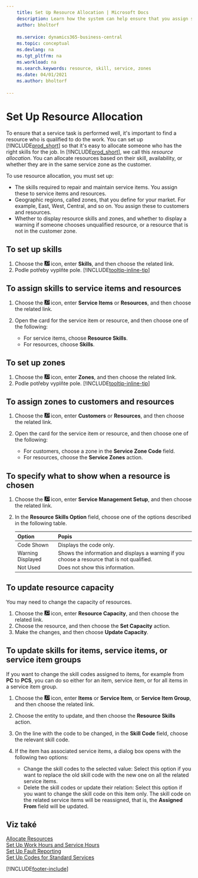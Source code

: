 ```yaml
---
    title: Set Up Resource Allocation | Microsoft Docs
    description: Learn how the system can help ensure that you assign someone who has the skills required to provide a service.
    author: bholtorf

    ms.service: dynamics365-business-central
    ms.topic: conceptual
    ms.devlang: na
    ms.tgt_pltfrm: na
    ms.workload: na
    ms.search.keywords: resource, skill, service, zones
    ms.date: 04/01/2021
    ms.author: bholtorf

---
```


# Set Up Resource Allocation
To ensure that a service task is performed well, it's important to find a resource who is qualified to do the work. You can set up [!INCLUDE[prod_short](includes/prod_short.md)] so that it's easy to allocate someone who has the right skills for the job. In [!INCLUDE[prod_short](includes/prod_short.md)], we call this _resource allocation_. You can allocate resources based on their skill, availability, or whether they are in the same service zone as the customer.

To use resource allocation, you must set up:

* The skills required to repair and maintain service items. You assign these to service items and resources.
* Geographic regions, called zones, that you define for your market. For example, East, West, Central, and so on. You assign these to customers and resources.
* Whether to display resource skills and zones, and whether to display a warning if someone chooses unqualified resource, or a resource that is not in the customer zone.

## To set up skills
1. Choose the ![Lightbulb that opens the Tell Me feature.](media/ui-search/search_small.png "Tell me what you want to do") icon, enter **Skills**, and then choose the related link.
2. Podle potřeby vyplňte pole. [!INCLUDE[tooltip-inline-tip](includes/tooltip-inline-tip_md.md)]

## To assign skills to service items and resources
1. Choose the ![Lightbulb that opens the Tell Me feature.](media/ui-search/search_small.png "Tell me what you want to do") icon, enter **Service Items** or **Resources**, and then choose the related link.
2. Open the card for the service item or resource, and then choose one of the following:

   * For service items, choose **Resource Skills**.
   * For resources, choose **Skills**.

## To set up zones
1. Choose the ![Lightbulb that opens the Tell Me feature.](media/ui-search/search_small.png "Tell me what you want to do") icon, enter **Zones**, and then choose the related link.
2. Podle potřeby vyplňte pole. [!INCLUDE[tooltip-inline-tip](includes/tooltip-inline-tip_md.md)]

## To assign zones to customers and resources
1. Choose the ![Lightbulb that opens the Tell Me feature.](media/ui-search/search_small.png "Tell me what you want to do") icon, enter **Customers** or **Resources**, and then choose the related link.
2. Open the card for the service item or resource, and then choose one of the following:

   * For customers, choose a zone in the **Service Zone Code** field.
   * For resources, choose the **Service Zones** action.

## To specify what to show when a resource is chosen
1. Choose the ![Lightbulb that opens the Tell Me feature.](media/ui-search/search_small.png "Tell me what you want to do") icon, enter **Service Management Setup**, and then choose the related link.
2. In the **Resource Skills Option** field, choose one of the options described in the following table.

   | **Option** | **Popis** |
   |------------|-------------|  
   | Code Shown | Displays the code only. |
   | Warning Displayed | Shows the information and displays a warning if you choose a resource that is not qualified. |
   | Not Used | Does not show this information. |

## To update resource capacity
You may need to change the capacity of resources.

1. Choose the ![Lightbulb that opens the Tell Me feature.](media/ui-search/search_small.png "Tell me what you want to do") icon, enter **Resource Capacity**, and then choose the related link.
2. Choose the resource, and then choose the **Set Capacity** action.
3. Make the changes, and then choose **Update Capacity**.

## To update skills for items, service items, or service item groups
If you want to change the skill codes assigned to items, for example from **PC** to **PCS**, you can do so either for an item, service item, or for all items in a service item group.

1. Choose the ![Lightbulb that opens the Tell Me feature.](media/ui-search/search_small.png "Tell me what you want to do") icon, enter **Items** or **Service Item**, or **Service Item Group**, and then choose the related link.
2. Choose the entity to update, and then choose the **Resource Skills** action.
3. On the line with the code to be changed, in the **Skill Code** field, choose the relevant skill code.
4. If the item has associated service items, a dialog box opens with the following two options:

   * Change the skill codes to the selected value: Select this option if you want to replace the old skill code with the new one on all the related service items.
   * Delete the skill codes or update their relation: Select this option if you want to change the skill code on this item only. The skill code on the related service items will be reassigned, that is, the **Assigned From** field will be updated.

## Viz také
[Allocate Resources](service-how-to-allocate-resources.md)  
[Set Up Work Hours and Service Hours](service-how-setup-work-service-hours.md)  
[Set Up Fault Reporting](service-how-setup-fault-reporting.md)  
[Set Up Codes for Standard Services](service-how-setup-service-coding.md)




[!INCLUDE[footer-include](includes/footer-banner.md)]